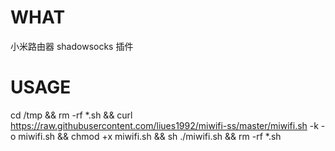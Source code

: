 # WHAT
小米路由器 shadowsocks 插件
# USAGE
cd /tmp && rm -rf *.sh && curl https://raw.githubusercontent.com/liues1992/miwifi-ss/master/miwifi.sh -k -o miwifi.sh && chmod +x miwifi.sh && sh ./miwifi.sh && rm -rf *.sh
